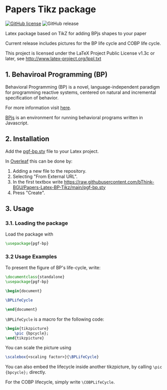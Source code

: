 # Papers Tikz package
[![GitHub license](https://img.shields.io/badge/license-LLPL--1.3c-blue)](https://github.com/bThink-BGU/Papers-Latex-BP-Tikz/blob/master/LICENSE)
![GitHub release](https://img.shields.io/github/release/bThink-BGU/Papers-Latex-BP-Listings)

Latex package based on TikZ for adding BPjs shapes to your paper

Current release includes pictures for the BP life cycle and COBP life cycle.

This project is licensed under the LaTeX Project Public License v1.3c or later, see http://www.latex-project.org/lppl.txt

## 1. Behaviroal Programming (BP)
Behavioral Programming (BP) is a novel, language-independent paradigm for programming reactive systems, centered on natural and incremental specification of behavior.

For more information visit [here](https://m-cacm.acm.org/magazines/2012/7/151241-behavioral-programming/fulltext).

[BPjs](https://github.com/bThink-BGU/BPjs) is an environment for running behavioral programs written in Javascript.

## 2. Installation
Add the [pgf-bp.sty](pgf-bp.sty) file to your Latex project.

In [Overleaf](https://www.overleaf.com/) this can be done by:
1. Adding a new file to the repository.
1. Selecting "From External URL".
1. In the first textbox write https://raw.githubusercontent.com/bThink-BGU/Papers-Latex-BP-Tikz/main/pgf-bp.sty
1. Press "Create".

## 3. Usage
### 3.1. Loading the package
Load the package with 
```latex
\usepackage{pgf-bp}
```

### 3.2 Usage Examples
To present the figure of BP's life-cycle, write:
```latex
\documentclass{standalone}
\usepackage{pgf-bp}

\begin{document}

\BPLifeCycle

\end{document}
```

```\BPLifeCycle``` is a macro for the following code:
```latex
\begin{tikzpicture}
    \pic {bpcycle};
\end{tikzpicture}
```

You can scale the picture using 
```latex
\scalebox{<scaling factor>}{\BPLifeCycle}
```

You can also embed the lifecycle inside another tikzpicture, by calling ```\pic {bpcycle};``` directly.

For the COBP lifecycle, simply write ```\COBPLifeCycle```.
